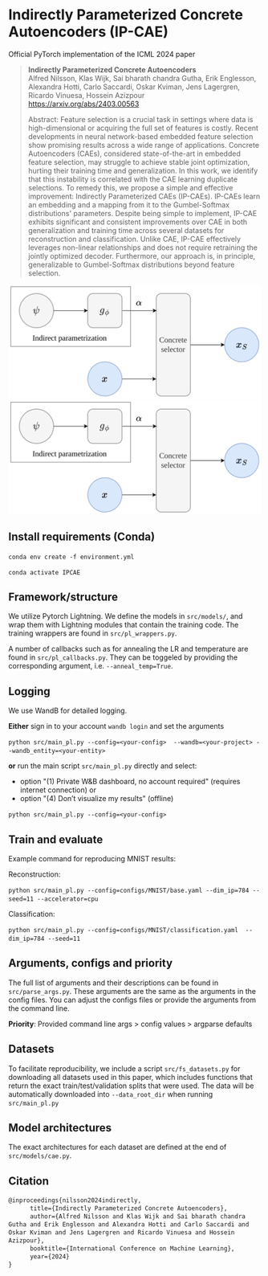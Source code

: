 # Indirectly Parameterized Concrete Autoencoders (IP-CAE)
Official PyTorch implementation of the ICML 2024 paper

> **Indirectly Parameterized Concrete Autoencoders**\
> Alfred Nilsson, Klas Wijk, Sai bharath chandra Gutha, Erik Englesson, Alexandra Hotti, Carlo Saccardi, Oskar Kviman, Jens Lagergren, Ricardo Vinuesa, Hossein Azizpour\
> https://arxiv.org/abs/2403.00563
>
> Abstract: Feature selection is a crucial task in settings where data is high-dimensional or acquiring the full set of features is costly. Recent developments in neural network-based embedded feature selection show promising results across a wide range of applications. Concrete Autoencoders (CAEs), considered state-of-the-art in embedded feature selection, may struggle to achieve stable joint optimization, hurting their training time and generalization. In this work, we identify that this instability is correlated with the CAE learning duplicate selections. To remedy this, we propose a simple and effective improvement: Indirectly Parameterized CAEs (IP-CAEs). IP-CAEs learn an embedding and a mapping from it to the Gumbel-Softmax distributions' parameters. Despite being simple to implement, IP-CAE exhibits significant and consistent improvements over CAE in both generalization and training time across several datasets for reconstruction and classification. Unlike CAE, IP-CAE effectively leverages non-linear relationships and does not require retraining the jointly optimized decoder. Furthermore, our approach is, in principle, generalizable to Gumbel-Softmax distributions beyond feature selection.

![Indirect parametrization](./imgs/indirect.svg#gh-light-mode-only)
![Indirect parametrization](./imgs/indirect_bg.svg#gh-dark-mode-only)

## Install requirements (Conda)
`conda env create -f environment.yml`

`conda activate IPCAE`

## Framework/structure
We utilize Pytorch Lightning. We define the models in `src/models/`, and wrap them with Lightning modules that contain the training code. The training wrappers are found in `src/pl_wrappers.py`.

A number of callbacks such as for annealing the LR and temperature are found in `src/pl_callbacks.py`. They can be toggeled by providing the corresponding argument, i.e. `--anneal_temp=True`.

## Logging
We use WandB for detailed logging.

**Either** sign in to your account
`wandb login`
and set the arguments

`python src/main_pl.py --config=<your-config>  --wandb=<your-project> --wandb_entity=<your-entity>`

**or** run the main script `src/main_pl.py` directly and select:
* option "(1) Private W&B dashboard, no account required" (requires internet connection)
or
* option "(4) Don’t visualize my results" (offline)

`python src/main_pl.py --config=<your-config>`

## Train and evaluate
Example command for reproducing MNIST results:

Reconstruction:

`python src/main_pl.py --config=configs/MNIST/base.yaml --dim_ip=784 --seed=11 --accelerator=cpu`

Classification:

`python src/main_pl.py --config=configs/MNIST/classification.yaml  --dim_ip=784 --seed=11`

## Arguments, configs and priority
The full list of arguments and their descriptions can be found in `src/parse_args.py`. These arguments are the same as the arguments in the config files. You can adjust the configs files or provide the arguments from the command line.

**Priority**: Provided command line args > config values > argparse defaults

## Datasets
To facilitate reproducibility, we include a script `src/fs_datasets.py` for downloading all datasets used in this paper, which includes functions that return the exact train/test/validation splits that were used. The data will be automatically downloaded into `--data_root_dir` when running `src/main_pl.py`

## Model architectures
The exact architectures for each dataset are defined at the end of `src/models/cae.py`.

## Citation

```
@inproceedings{nilsson2024indirectly,
      title={Indirectly Parameterized Concrete Autoencoders}, 
      author={Alfred Nilsson and Klas Wijk and Sai bharath chandra Gutha and Erik Englesson and Alexandra Hotti and Carlo Saccardi and Oskar Kviman and Jens Lagergren and Ricardo Vinuesa and Hossein Azizpour},
      booktitle={International Conference on Machine Learning},
      year={2024}
}
```
